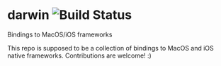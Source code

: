 # darwin ![Build Status](https://github.com/yglukhov/darwin/workflows/build/badge.svg)  
Bindings to MacOS/iOS frameworks

This repo is supposed to be a collection of bindings to MacOS and iOS native frameworks. Contributions are welcome! :)
